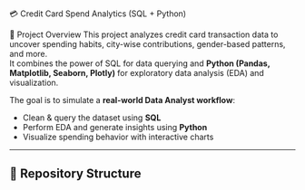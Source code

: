 💳 Credit Card Spend Analytics (SQL + Python)

 📌 Project Overview
This project analyzes credit card transaction data to uncover spending habits, city-wise contributions, gender-based patterns, and more.  
It combines the power of SQL for data querying and **Python (Pandas, Matplotlib, Seaborn, Plotly)** for exploratory data analysis (EDA) and visualization.

The goal is to simulate a **real-world Data Analyst workflow**:
- Clean & query the dataset using **SQL**
- Perform EDA and generate insights using **Python**
- Visualize spending behavior with interactive charts

---

## 📂 Repository Structure
